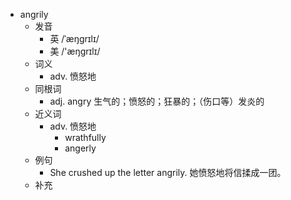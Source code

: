 - angrily
  - 发音
    - 英 /ˈæŋɡrɪlɪ/
    - 美 /'æŋgrɪlɪ/
  - 词义
    - adv. 愤怒地
  - 同根词
    - adj. angry 生气的；愤怒的；狂暴的；（伤口等）发炎的
  - 近义词
    - adv. 愤怒地
      - wrathfully
      - angerly
  - 例句
    - She crushed up the letter angrily. 她愤怒地将信揉成一团。
  - 补充